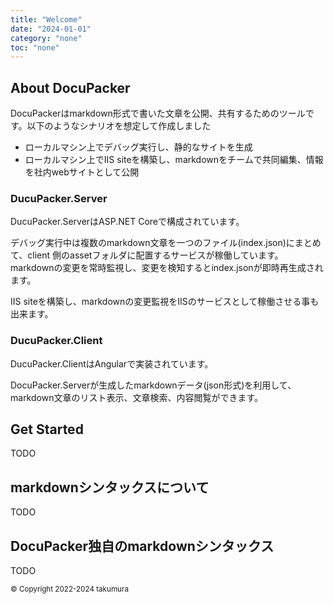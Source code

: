 ```yaml
---
title: "Welcome"
date: "2024-01-01"
category: "none"
toc: "none"
---
```


## About DocuPacker

DocuPackerはmarkdown形式で書いた文章を公開、共有するためのツールです。以下のようなシナリオを想定して作成しました

- ローカルマシン上でデバッグ実行し、静的なサイトを生成
- ローカルマシン上でIIS siteを構築し、markdownをチームで共同編集、情報を社内webサイトとして公開

### DucuPacker.Server

DucuPacker.ServerはASP.NET Coreで構成されています。

デバッグ実行中は複数のmarkdown文章を一つのファイル(index.json)にまとめて、client 側のassetフォルダに配置するサービスが稼働しています。markdownの変更を常時監視し、変更を検知するとindex.jsonが即時再生成されます。

IIS siteを構築し、markdownの変更監視をIISのサービスとして稼働させる事も出来ます。

### DucuPacker.Client

DucuPacker.ClientはAngularで実装されています。

DocuPacker.Serverが生成したmarkdownデータ(json形式)を利用して、markdown文章のリスト表示、文章検索、内容閲覧ができます。

## Get Started

TODO

## markdownシンタックスについて

TODO

## DocuPacker独自のmarkdownシンタックス

TODO

<small>&copy; Copyright 2022-2024 takumura</small>
